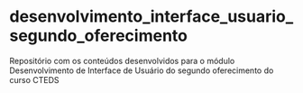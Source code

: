 # desenvolvimento_interface_usuario_segundo_oferecimento
 Repositório com os conteúdos desenvolvidos para o módulo Desenvolvimento de Interface de Usuário do segundo oferecimento do curso CTEDS 

